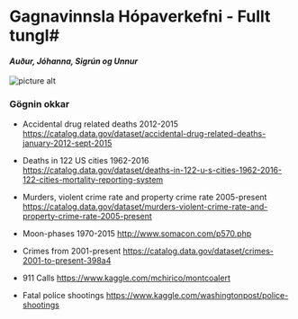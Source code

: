 # Gagnavinnsla Hópaverkefni - Fullt tungl#
#### *Auður, Jóhanna, Sigrún og Unnur* ####

![picture alt](http://www.wheniscalendars.com/wp-content/uploads/2015/05/Full-Moon.jpg "Full Moon")

### Gögnin okkar 
* Accidental drug related deaths 2012-2015
  https://catalog.data.gov/dataset/accidental-drug-related-deaths-january-2012-sept-2015

* Deaths in 122 US cities 1962-2016
  https://catalog.data.gov/dataset/deaths-in-122-u-s-cities-1962-2016-122-cities-mortality-reporting-system

* Murders, violent crime rate and property crime rate 2005-present 
  https://catalog.data.gov/dataset/murders-violent-crime-rate-and-property-crime-rate-2005-present
  
* Moon-phases 1970-2015
  http://www.somacon.com/p570.php
  
* Crimes from 2001-present
  https://catalog.data.gov/dataset/crimes-2001-to-present-398a4
  
* 911 Calls
  https://www.kaggle.com/mchirico/montcoalert
  
* Fatal police shootings
  https://www.kaggle.com/washingtonpost/police-shootings
